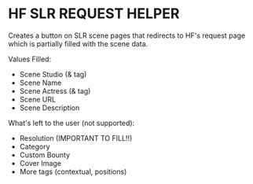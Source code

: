 # HF SLR REQUEST HELPER

Creates a button on SLR scene pages that redirects to HF's request page which is partially filled with the scene data.

Values Filled:
- Scene Studio (& tag)
- Scene Name
- Scene Actress (& tag)
- Scene URL
- Scene Description

What's left to the user (not supported):
- Resolution (IMPORTANT TO FILL!!)
- Category
- Custom Bounty
- Cover Image
- More tags (contextual, positions)
